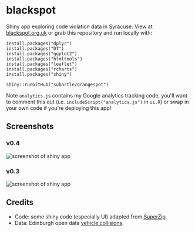 # blackspot
Shiny app exploring code violation data in Syracuse. View at [blackspot.org.uk](http://blackspot.org.uk) or grab this repository and run locally with: 

```
install.packages("dplyr")
install.packages("DT")
install.packages("ggplot2")
install.packages("htmltools")
install.packages("leaflet")
install.packages("rcharts")
install.packages("shiny")

shiny::runGitHub("subartle/orangespot")
```

Note `analytics.js` contains my Google analytics tracking code, you'll want to comment this out (i.e. `includeScript("analytics.js")` in `ui.R`) or swap in your own code if you're deploying this app!

## Screenshots
### v0.4
![screenshot of shiny app](http://blm.io/images/blackspot_v04.png)

### v0.3
![screenshot of shiny app](http://blm.io/images/blackspot_v03.png)

## Credits

* Code: some shiny code (especially UI) adapted from [SuperZip](https://github.com/jcheng5/superzip).
* Data: Edinburgh open data [vehicle collisions](http://www.edinburghopendata.info/dataset/vehicle-collisions).
